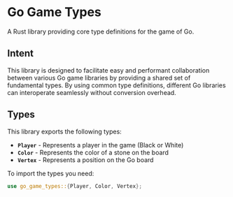 # Go Game Types

A Rust library providing core type definitions for the game of Go.

## Intent

This library is designed to facilitate easy and performant collaboration between various Go game libraries by providing a shared set of fundamental types. By using common type definitions, different Go libraries can interoperate seamlessly without conversion overhead.

## Types

This library exports the following types:

- **`Player`** - Represents a player in the game (Black or White)
- **`Color`** - Represents the color of a stone on the board
- **`Vertex`** - Represents a position on the Go board

To import the types you need:

```rust
use go_game_types::{Player, Color, Vertex};
```
